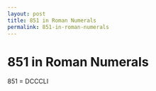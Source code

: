 ```yaml
---
layout: post
title: 851 in Roman Numerals
permalink: 851-in-roman-numerals
---
```


# 851 in Roman Numerals

851 = DCCCLI
